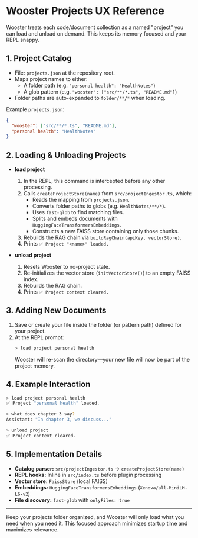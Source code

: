 # Wooster Projects UX Reference

Wooster treats each code/document collection as a named "project" you can load and unload on demand. This keeps its memory focused and your REPL snappy.

## 1. Project Catalog
- File: `projects.json` at the repository root.
- Maps project names to either:
  - A folder path (e.g. `"personal health": "HealthNotes"`)
  - A glob pattern (e.g. `"wooster": ["src/**/*.ts", "README.md"]`)
- Folder paths are auto-expanded to `folder/**/*` when loading.

Example `projects.json`:
```json
{
  "wooster": ["src/**/*.ts", "README.md"],
  "personal health": "HealthNotes"
}
```

## 2. Loading & Unloading Projects

- **load project <name>**
  1. In the REPL, this command is intercepted before any other processing.
  2. Calls `createProjectStore(name)` from `src/projectIngestor.ts`, which:
     - Reads the mapping from `projects.json`.
     - Converts folder paths to globs (e.g. `HealthNotes/**/*`).
     - Uses `fast-glob` to find matching files.
     - Splits and embeds documents with `HuggingFaceTransformersEmbeddings`.
     - Constructs a new FAISS store containing only those chunks.
  3. Rebuilds the RAG chain via `buildRagChain(apiKey, vectorStore)`.
  4. Prints `✅ Project "<name>" loaded.`

- **unload project**
  1. Resets Wooster to no-project state.
  2. Re-initializes the vector store (`initVectorStore()`) to an empty FAISS index.
  3. Rebuilds the RAG chain.
  4. Prints `✅ Project context cleared.`

## 3. Adding New Documents

1. Save or create your file inside the folder (or pattern path) defined for your project.
2. At the REPL prompt:
   ```bash
   > load project personal health
   ```
   Wooster will re-scan the directory—your new file will now be part of the project memory.

## 4. Example Interaction
```bash
> load project personal health
✅ Project "personal health" loaded.

> what does chapter 3 say?
Assistant: "In chapter 3, we discuss..."

> unload project
✅ Project context cleared.
```

## 5. Implementation Details
- **Catalog parser:** `src/projectIngestor.ts` → `createProjectStore(name)`
- **REPL hooks:** Inline in `src/index.ts` before plugin processing
- **Vector store:** `FaissStore` (local FAISS)
- **Embeddings:** `HuggingFaceTransformersEmbeddings` (`Xenova/all-MiniLM-L6-v2`)
- **File discovery:** `fast-glob` with `onlyFiles: true`

---
Keep your projects folder organized, and Wooster will only load what you need when you need it. This focused approach minimizes startup time and maximizes relevance. 